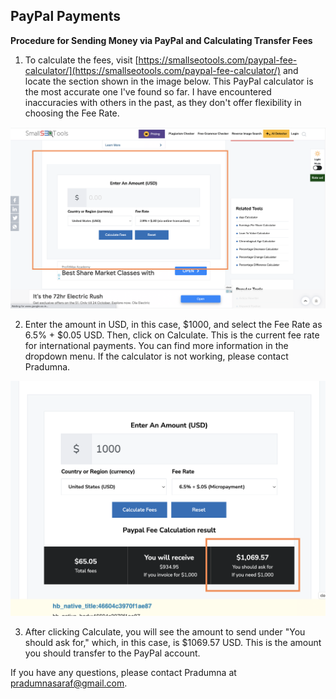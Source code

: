 ## PayPal Payments

**Procedure for Sending Money via PayPal and Calculating Transfer Fees**

1) To calculate the fees, visit [https://smallseotools.com/paypal-fee-calculator/](https://smallseotools.com/paypal-fee-calculator/) and locate the section shown in the image below. This PayPal calculator is the most accurate one I've found so far. I have encountered inaccuracies with others in the past, as they don't offer flexibility in choosing the Fee Rate.

<p align="center">
<img src="./paypal-1.png" width="900">
</p>

2) Enter the amount in USD, in this case, $1000, and select the Fee Rate as 6.5% + $0.05 USD. Then, click on Calculate. This is the current fee rate for international payments. You can find more information in the dropdown menu. If the calculator is not working, please contact Pradumna.

<p align="center">
<img src="./paypal-2.png" width="900">
</p>

3) After clicking Calculate, you will see the amount to send under "You should ask for," which, in this case, is $1069.57 USD. This is the amount you should transfer to the PayPal account.

If you have any questions, please contact Pradumna at pradumnasaraf@gmail.com.
